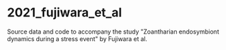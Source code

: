 # 2021_fujiwara_et_al
Source data and code to accompany the study "Zoantharian endosymbiont dynamics during a stress event" by Fujiwara et al.
